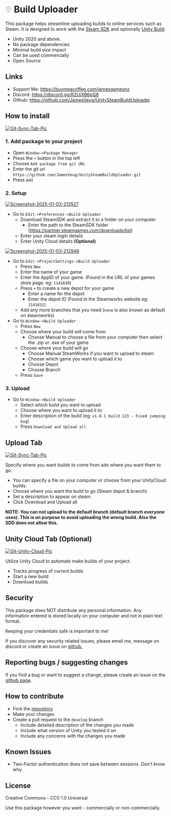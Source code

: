 # <img src="https://github.com/JamesVeug/UnitySteamBuildUploader/blob/main/Icon.png?raw=true" width="20" height="20"> Build Uploader


This package helps streamline uploading builds to online services such as Steam. It is designed to work with the [Steam SDK](https://partner.steamgames.com/doc/sdk) and optionally [Unity Build](https://unity.com/solutions/ci-cd).
- Unity 2020 and above.
- No package dependencies
- Minimal build size impact
- Can be used commercially
- Open Source


## Links
- Support Me: https://buymeacoffee.com/jamesgamesnz
- Discord: https://discord.gg/R2UjXB6pQ8
- Github: https://github.com/JamesVeug/UnitySteamBuildUploader


## How to install

<a href="https://youtu.be/w_ffKFQ5nh4?si=_bk7xMUItqdL1uUn"><img src="https://upload.wikimedia.org/wikipedia/commons/thumb/9/90/Logo_of_YouTube_%282013-2015%29.svg/2560px-Logo_of_YouTube_%282013-2015%29.svg.png" alt="Git-Sync-Tab-Pic" border="0" width="81" height="32"></a>


### 1. Add package to your project
- Open `Window->Package Manager`
- Press the `+` button in the top left
- Choose `Add package from git URL`
- Enter the git url `https://github.com/JamesVeug/UnitySteamBuildUploader.git`
- Press `Add`

### 2. Setup

<a href="https://ibb.co/61JHPPn"><img src="https://i.ibb.co/9V3bTT8/Screenshot-2025-01-03-213527.png" alt="Screenshot-2025-01-03-213527" border="0"></a>
- Go to `Edit->Preferences->Build Uploader`
  - Download SteamSDK and extract it to a folder on your computer
    - Enter the path to the SteamSDK folder (https://partner.steamgames.com/downloads/list)
  - Enter your steam login details
  - Enter Unity Cloud details **(Optional)**

<a href="https://ibb.co/9VMYd9p"><img src="https://i.ibb.co/s6B3Xvg/Screenshot-2025-01-03-212949.png" alt="Screenshot-2025-01-03-212949" border="0"></a>
- Go to `Edit->ProjectSettings->Build Uploader`
  - Press `New`
  - Enter the name of your game
  - Enter the AppID of your game. (Found in the URL of your games store page. eg: `1141030`)
  - Press `+` to create a new depot for your game
    - Enter a name for the depot
    - Enter the depot ID (Found in the Steamworks website eg: `1141031`)
  - Add any more branches that you need (`none` is also known as default on steamworks)
- Go to `Window->Build Uploader`
  - Press `New`
  - Choose where your build will come from
    - Choose Manual to choose a file from your computer then select the .zip or .exe of your game
  - Choose where your build will go
    - Choose Manual SteamWorks if you want to upload to steam
    - Choose which game you want to upload it to
    - Choose Depot
    - Choose Branch
  - Press `Save`


### 3. Upload

- Go to `Window->Build Uploader`
  - Select which build you want to upload
  - Choose where you want to upload it to
  - Enter description of the build (eg: `v1.0.1 build 123 - Fixed jumping bug`)
  - Press `Download and Upload all`



## Upload Tab
<a href="https://ibb.co/7RSjdgL"><img src="https://i.ibb.co/3MT49fQ/Git-Sync-Tab-Pic.png" alt="Git-Sync-Tab-Pic" border="0"></a>

Specify where you want builds to come from adn where you want them to go.
- You can specify a file on your computer or choose from your UnityCloud builds.
- Choose where you want the build to go (Steam depot & branch)
- Set a description to appear on steam
- Click Download and Upload all

**NOTE: You can not upload to the default branch (default branch everyone uses). This is on purpose to avoid uploading the wrong build. Also the SDD does not allow this.**


## Unity Cloud Tab (Optional)
<a href="https://ibb.co/6tcrXN3"><img src="https://i.ibb.co/s1pbWt0/Git-Unity-Cloud-Pic.png" alt="Git-Unity-Cloud-Pic" border="0"></a>

Utilize Unity Cloud to automate make builds of your project.
- Tracks progress of current builds
- Start a new build
- Download builds


## Security
This package does NOT distribute any personal information. Any information entered is stored locally on your computer and not in plain text format.

Keeping your credentials safe is important to me!

If you discover any security related issues, please email me, message on discord or create an issue on [github.](https://github.com/JamesVeug/UnitySteamBuildUploader)


## Reporting bugs / suggesting changes

If you find a bug or want to suggest a change, please create an issue on the [github page](https://github.com/JamesVeug/UnitySteamBuildUploader).


## How to contribute
- Fork the [repository](https://github.com/JamesVeug/UnitySteamBuildUploader)
- Make your changes
- Create a pull request to the `develop` branch
  - Include detailed description of the changes you made
  - Include what version of Unity you tested it on
  - Include any concerns with the changes you made

## Known Issues
- Two-Factor authentication does not save between sessions. Don't know why.


## License
Creative Commons - CC0 1.0 Universal

Use this package however you want - commercially or non-commercially.